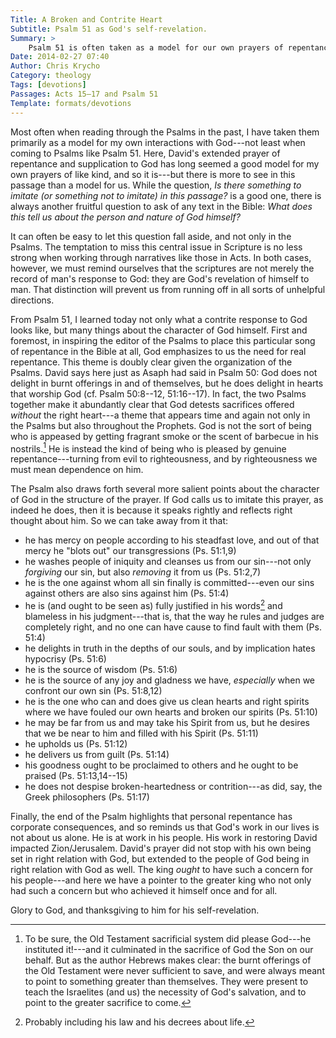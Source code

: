 ```yaml
---
Title: A Broken and Contrite Heart
Subtitle: Psalm 51 as God's self-revelation.
Summary: >
    Psalm 51 is often taken as a model for our own prayers of repentance. It is that, but it is much more: it is the self-revelation of God—and it is amazing.
Date: 2014-02-27 07:40
Author: Chris Krycho
Category: theology
Tags: [devotions]
Passages: Acts 15–17 and Psalm 51
Template: formats/devotions
---
```


Most often when reading through the Psalms in the past, I have taken them
primarily as a model for my own interactions with God---not least when coming to
Psalms like Psalm 51. Here, David's extended prayer of repentance and
supplication to God has long seemed a good model for my own prayers of like
kind, and so it is---but there is more to see in this passage than a model for
us. While the question, *Is there something to imitate (or something *not* to
imitate) in this passage?* is a good one, there is always another fruitful
question to ask of any text in the Bible: *What does this tell us about the
person and nature of God himself?*

It can often be easy to let this question fall aside, and not only in the
Psalms. The temptation to miss this central issue in Scripture is no less strong
when working through narratives like those in Acts. In both cases, however, we
must remind ourselves that the scriptures are not merely the record of man's
response to God: they are God's revelation of himself to man. That distinction
will prevent us from running off in all sorts of unhelpful directions.

From Psalm 51, I learned today not only what a contrite response to God looks
like, but many things about the character of God himself. First and foremost, in
inspiring the editor of the Psalms to place this particular song of repentance
in the Bible at all, God emphasizes to us the need for real repentance. This
theme is doubly clear given the organization of the Psalms. David says here just
as Asaph had said in Psalm 50: God does not delight in burnt offerings in and of
themselves, but he does delight in hearts that worship God (cf. Psalm 50:8--12,
51:16--17). In fact, the two Psalms together make it abundantly clear that God
detests sacrifices offered *without* the right heart---a theme that appears time
and again not only in the Psalms but also throughout the Prophets. God is not
the sort of being who is appeased by getting fragrant smoke or the scent of
barbecue in his nostrils.[^1] He is instead the kind of being who is pleased by
genuine repentance---turning from evil to righteousness, and by righteousness we
must mean dependence on him.

The Psalm also draws forth several more salient points about the character of
God in the structure of the prayer. If God calls us to imitate this prayer, as
indeed he does, then it is because it speaks rightly and reflects right thought
about him. So we can take away from it that:

- he has mercy on people according to his steadfast love, and out of that mercy
  he "blots out" our transgressions (Ps. 51:1,9)
- he washes people of iniquity and cleanses us from our sin---not only
  *forgiving* our sin, but also *removing* it from us (Ps. 51:2,7)
- he is the one against whom all sin finally is committed---even our sins
  against others are also sins against him (Ps. 51:4)
- he is (and ought to be seen as) fully justified in his words[^2] and blameless
  in his judgment---that is, that the way he rules and judges are completely
  right, and no one can have cause to find fault with them (Ps. 51:4)
- he delights in truth in the depths of our souls, and by implication hates
  hypocrisy (Ps. 51:6)
- he is the source of wisdom (Ps. 51:6)
- he is the source of any joy and gladness we have, *especially* when we
  confront our own sin (Ps. 51:8,12)
- he is the one who can and does give us clean hearts and right spirits where we
  have fouled our own hearts and broken our spirits (Ps. 51:10)
- he may be far from us and may take his Spirit from us, but he desires that we
  be near to him and filled with his Spirit (Ps. 51:11)
- he upholds us (Ps. 51:12)
- he delivers us from guilt (Ps. 51:14)
- his goodness ought to be proclaimed to others and he ought to be praised (Ps.
  51:13,14--15)
- he does not despise broken-heartedness or contrition---as did, say, the Greek
  philosophers (Ps. 51:17)

Finally, the end of the Psalm highlights that personal repentance has corporate
consequences, and so reminds us that God's work in our lives is not about us
alone. He is at work in his people. His work in restoring David impacted
Zion/Jerusalem. David's prayer did not stop with his own being set in right
relation with God, but extended to the people of God being in right relation
with God as well. The king *ought* to have such a concern for his people---and
here we have a pointer to the greater king who not only had such a concern but
who achieved it himself once and for all.

Glory to God, and thanksgiving to him for his self-revelation.

[^1]: To be sure, the Old Testament sacrificial system did please God---he
instituted it!---and it culminated in the sacrifice of God the Son on our
behalf. But as the author Hebrews makes clear: the burnt offerings of the Old
Testament were never sufficient to save, and were always meant to point to
something greater than themselves. They were present to teach the Israelites
(and us) the necessity of God's salvation, and to point to the greater sacrifice
to come.

[^2]: Probably including his law and his decrees about life.
